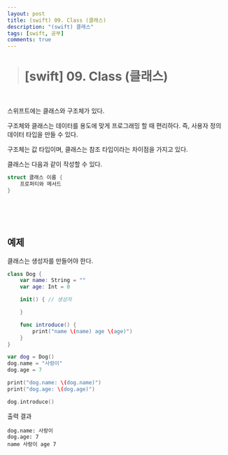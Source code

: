 ```yaml
---
layout: post
title: (swift) 09. Class (클래스)
description: "(swift) 클래스"
tags: [swift, 공부]
comments: true
---
```


> # [swift] 09. Class (클래스)

<br>

스위프트에는 클래스와 구조체가 있다.

구조체와 클래스는 데이터를 용도에 맞게 프로그래밍 할 때 편리하다.
즉, 사용자 정의 데이터 타입을 만들 수 있다.

구조체는 값 타입이며, 클래스는 참조 타입이라는 차이점을 가지고 있다.

클래스는 다음과 같이 작성할 수 있다.
``` swift
struct 클래스 이름 {
    프로퍼티와 메서드
}
```

<br>
<br>
<br>

## 예제

클래스는 생성자를 만들어야 한다.  

``` swift
class Dog {
    var name: String = ""
    var age: Int = 0

    init() { // 생성자

    }

    func introduce() {
        print("name \(name) age \(age)")
    }
}

var dog = Dog()
dog.name = "사랑이"
dog.age = 7

print("dog.name: \(dog.name)")
print("dog.age: \(dog.age)")

dog.introduce()
```

출력 결과  
```
dog.name: 사랑이
dog.age: 7
name 사랑이 age 7